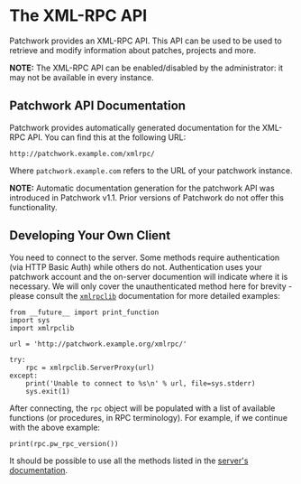 # The XML-RPC API

Patchwork provides an XML-RPC API. This API can be used to be used to retrieve
and modify information about patches, projects and more.

**NOTE:** The XML-RPC API can be enabled/disabled by the administrator: it may
not be available in every instance.

## Patchwork API Documentation

Patchwork provides automatically generated documentation for the XML-RPC API.
You can find this at the following URL:

    http://patchwork.example.com/xmlrpc/

Where `patchwork.example.com` refers to the URL of your patchwork instance.

**NOTE:** Automatic documentation generation for the patchwork API was
introduced in Patchwork v1.1. Prior versions of Patchwork do not offer this
functionality.

## Developing Your Own Client

You need to connect to the server. Some methods require authentication (via
HTTP Basic Auth) while others do not. Authentication uses your patchwork
account and the on-server documention will indicate where it is necessary.
We will only cover the unauthenticated method here for brevity - please
consult the [`xmlrpclib`] documentation for more detailed examples:

    from __future__ import print_function
    import sys
    import xmlrpclib

    url = 'http://patchwork.example.org/xmlrpc/'

    try:
        rpc = xmlrpclib.ServerProxy(url)
    except:
        print('Unable to connect to %s\n' % url, file=sys.stderr)
        sys.exit(1)

After connecting, the `rpc` object will be populated with a list of available
functions (or procedures, in RPC terminology). For example, if we continue
with the above example:

    print(rpc.pw_rpc_version())

It should be possible to use all the methods listed in the
[server's documentation](#patchwork-api-documentation).

[`xmlrpclib`]: https://docs.python.org/2/library/xmlrpclib.html
